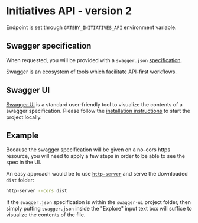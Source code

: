 # Initiatives API - version 2

Endpoint is set through `GATSBY_INITIATIVES_API` environment variable.

## Swagger specification

When requested, you will be provided with a `swagger.json` [specification](https://swagger.io/specification/).

Swagger is an ecosystem of tools which facilitate API-first workflows.

## Swagger UI

[Swagger UI](https://github.com/swagger-api/swagger-ui) is a standard user-friendly tool to visualize the contents of a swagger specification. Please follow the [installation instructions](https://github.com/swagger-api/swagger-ui/blob/master/docs/usage/installation.md) to start the project locally.

## Example

Because the swagger specification will be given on a no-cors https resource, you will need to apply a few steps in order to be able to see the spec in the UI.

An easy approach would be to use [`http-server`](https://www.npmjs.com/package/http-server) and serve the downloaded `dist` folder:

```sh
http-server --cors dist
```

If the `swagger.json` specification is within the `swagger-ui` project folder, then simply putting `swagger.json` inside the "Explore" input text box will suffice to visualize the contents of the file.

